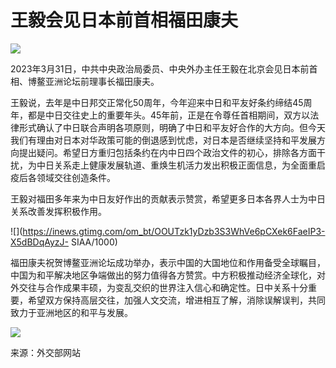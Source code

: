 # 王毅会见日本前首相福田康夫

![](https://inews.gtimg.com/om_bt/OdU8_V0ZM7z3MvjiUWgXcMUCwAMR04gjKGk7NtfDUMzyUAA/1000)

2023年3月31日，中共中央政治局委员、中央外办主任王毅在北京会见日本前首相、博鳌亚洲论坛前理事长福田康夫。

王毅说，去年是中日邦交正常化50周年，今年迎来中日和平友好条约缔结45周年，都是中日交往史上的重要年头。45年前，正是在令尊任首相期间，双方以法律形式确认了中日联合声明各项原则，明确了中日和平友好合作的大方向。但今天我们有理由对日本对华政策可能的倒退感到忧虑，对日本是否继续坚持和平发展方向提出疑问。希望日方重归包括条约在内中日四个政治文件的初心，排除各方面干扰，为中日关系走上健康发展轨道、重焕生机活力发出积极正面信息，为全面重启疫后各领域交往创造条件。

王毅对福田多年来为中日友好作出的贡献表示赞赏，希望更多日本各界人士为中日关系改善发挥积极作用。

![](https://inews.gtimg.com/om_bt/OOUTzk1yDzb3S3WhVe6pCXek6FaeIP3-X5dBDqAyzJ-
SIAA/1000)

福田康夫祝贺博鳌亚洲论坛成功举办，表示中国的大国地位和作用备受全球瞩目，中国为和平解决地区争端做出的努力值得各方赞赏。中方积极推动经济全球化，对外交往与合作成果丰硕，为变乱交织的世界注入信心和确定性。日中关系十分重要，希望双方保持高层交往，加强人文交流，增进相互了解，消除误解误判，共同致力于亚洲地区的和平与发展。

![](https://inews.gtimg.com/om_bt/OXLzLNFSpXldX8jyexWs9TAynLDIMf0zNrgprbumhFO64AA/1000)

来源：外交部网站

